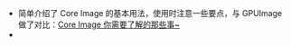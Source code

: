 * 简单介绍了 Core Image 的基本用法，使用时注意一些要点，与 GPUImage 做了对比：[Core Image 你需要了解的那些事~](https://colin1994.github.io/2016/10/21/Core-Image-OverView/)
* 
